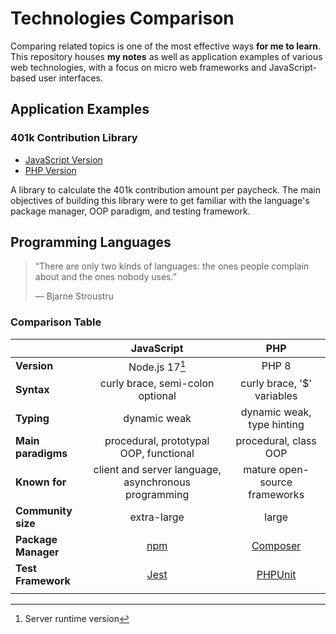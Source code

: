 # Technologies Comparison
Comparing related topics is one of the most effective ways **for me to learn**. This repository houses **my notes** as well as application examples of various web technologies, with a focus on micro web frameworks and JavaScript-based user interfaces.

## Application Examples

### 401k Contribution Library
- [JavaScript Version](javascript/401k-contribution)
- [PHP Version](php/401k-contribution)

A library to calculate the 401k contribution amount per paycheck. The main objectives of building this library were to get familiar with the language's package manager, OOP paradigm, and testing framework.

## Programming Languages
> “There are only two kinds of languages: the ones people complain about and the ones nobody uses.”
>
> ― Bjarne Stroustru

### Comparison Table
|                     |                      JavaScript                      |                           PHP                           |
| :------------------ | :--------------------------------------------------: | :-----------------------------------------------------: |
| **Version**         |                    Node.js 17[^1]                    |                          PHP 8                          |
| **Syntax**          |           curly brace, semi-colon optional           |               curly brace, '$' variables                |
| **Typing**          |                     dynamic weak                     |               dynamic weak, type hinting                |
| **Main paradigms**  |        procedural, prototypal OOP, functional        |                  procedural, class OOP                  |
| **Known for**       | client and server language, asynchronous programming |              mature open-source frameworks              |
| **Community size**  |                     extra-large                      |                          large                          |
| **Package Manager** |          [npm](https://github.com/npm/cli)           |    [Composer](https://github.com/composer/composer)     |
| **Test Framework**  |       [Jest](https://github.com/facebook/jest)       | [PHPUnit](https://github.com/sebastianbergmann/phpunit) |
|                     |                                                      |                                                         |

[^1]: Server runtime version
